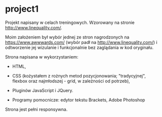 # project1

Projekt napisany w celach treningowych. Wzorowany na stronie http://www.linequality.com/. 

Moim założeniem był wybór jednej ze stron nagrodzonych na https://www.awwwards.com/ (wybór padł na http://www.linequality.com/)
i odtworzenie jej wizulanie i funkcjonalnie bez zaglądania w kod oryginału. 

Strona napisana w wykorzystaniem: 
* HTML, 
* CSS (kożystałem z rożnych metod pozycjonowania; "tradycyjnej", flexbox oraz najmłodszej - grid, w zależności 
od potrzeb), 
* Pluginów JavaScript i JQuery.

* Programy pomocnicze: edytor tekstu Brackets, Adobe Photoshop

Strona jest pełni responsywna.
